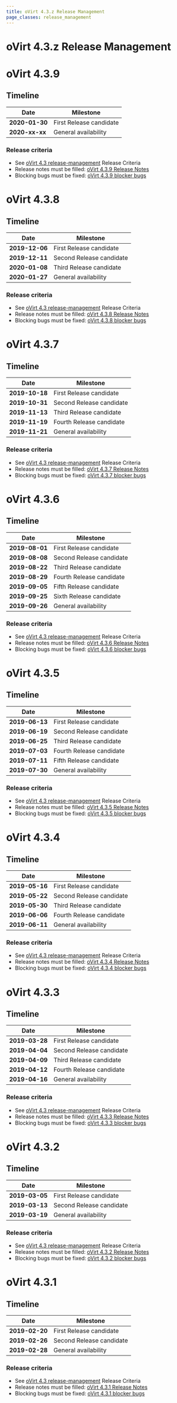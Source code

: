 ```yaml
---
title: oVirt 4.3.z Release Management
page_classes: release_management
---
```


# oVirt 4.3.z Release Management

# oVirt 4.3.9

## Timeline

| Date           | Milestone                |
|----------------|--------------------------|
| **2020-01-30** | First Release candidate  |
| **2020-xx-xx** | General availability     |

### Release criteria

*   See [oVirt 4.3 release-management](/develop/release-management/releases/4.3/release-management/) Release Criteria
*   Release notes must be filled: [oVirt 4.3.9 Release Notes](/release/4.3.9/)
*   Blocking bugs must be fixed: [oVirt 4.3.9 blocker bugs](https://bugzilla.redhat.com/buglist.cgi?classification=oVirt&f1=flagtypes.name&o1=substring&query_format=advanced&target_milestone=ovirt-4.3.9&v1=blocker)



# oVirt 4.3.8

## Timeline

| Date           | Milestone                |
|----------------|--------------------------|
| **2019-12-06** | First Release candidate  |
| **2019-12-11** | Second Release candidate |
| **2020-01-08** | Third Release candidate  |
| **2020-01-27** | General availability     |

### Release criteria

*   See [oVirt 4.3 release-management](/develop/release-management/releases/4.3/release-management/) Release Criteria
*   Release notes must be filled: [oVirt 4.3.8 Release Notes](/release/4.3.8/)
*   Blocking bugs must be fixed: [oVirt 4.3.8 blocker bugs](https://bugzilla.redhat.com/buglist.cgi?classification=oVirt&f1=flagtypes.name&o1=substring&query_format=advanced&target_milestone=ovirt-4.3.8&v1=blocker)


# oVirt 4.3.7

## Timeline

| Date           | Milestone                |
|----------------|--------------------------|
| **2019-10-18** | First Release candidate  |
| **2019-10-31** | Second Release candidate |
| **2019-11-13** | Third Release candidate  |
| **2019-11-19** | Fourth Release candidate |
| **2019-11-21** | General availability     |

### Release criteria

*   See [oVirt 4.3 release-management](/develop/release-management/releases/4.3/release-management/) Release Criteria
*   Release notes must be filled: [oVirt 4.3.7 Release Notes](/release/4.3.7/)
*   Blocking bugs must be fixed: [oVirt 4.3.7 blocker bugs](https://bugzilla.redhat.com/buglist.cgi?classification=oVirt&f1=flagtypes.name&o1=substring&query_format=advanced&target_milestone=ovirt-4.3.7&v1=blocker)


# oVirt 4.3.6


## Timeline

| Date           | Milestone                |
|----------------|--------------------------|
| **2019-08-01** | First Release candidate  |
| **2019-08-08** | Second Release candidate |
| **2019-08-22** | Third Release candidate  |
| **2019-08-29** | Fourth Release candidate |
| **2019-09-05** | Fifth Release candidate  |
| **2019-09-25** | Sixth Release candidate  |
| **2019-09-26** | General availability     |

### Release criteria

*   See [oVirt 4.3 release-management](/develop/release-management/releases/4.3/release-management/) Release Criteria
*   Release notes must be filled: [oVirt 4.3.6 Release Notes](/release/4.3.6/)
*   Blocking bugs must be fixed: [oVirt 4.3.6 blocker bugs](https://bugzilla.redhat.com/buglist.cgi?classification=oVirt&f1=flagtypes.name&o1=substring&query_format=advanced&target_milestone=ovirt-4.3.6&v1=blocker)


# oVirt 4.3.5


## Timeline

| Date           | Milestone                |
|----------------|--------------------------|
| **2019-06-13** | First Release candidate  |
| **2019-06-19** | Second Release candidate |
| **2019-06-25** | Third Release candidate  |
| **2019-07-03** | Fourth Release candidate |
| **2019-07-11** | Fifth Release candidate  |
| **2019-07-30** | General availability     |

### Release criteria

*   See [oVirt 4.3 release-management](/develop/release-management/releases/4.3/release-management/) Release Criteria
*   Release notes must be filled: [oVirt 4.3.5 Release Notes](/release/4.3.5/)
*   Blocking bugs must be fixed: [oVirt 4.3.5 blocker bugs](https://bugzilla.redhat.com/buglist.cgi?classification=oVirt&f1=flagtypes.name&o1=substring&query_format=advanced&target_milestone=ovirt-4.3.5&v1=blocker)


# oVirt 4.3.4


## Timeline

| Date           | Milestone                |
|----------------|--------------------------|
| **2019-05-16** | First Release candidate  |
| **2019-05-22** | Second Release candidate |
| **2019-05-30** | Third Release candidate  |
| **2019-06-06** | Fourth Release candidate |
| **2019-06-11** | General availability     |

### Release criteria

*   See [oVirt 4.3 release-management](/develop/release-management/releases/4.3/release-management/) Release Criteria
*   Release notes must be filled: [oVirt 4.3.4 Release Notes](/release/4.3.4/)
*   Blocking bugs must be fixed: [oVirt 4.3.4 blocker bugs](https://bugzilla.redhat.com/buglist.cgi?classification=oVirt&f1=flagtypes.name&o1=substring&query_format=advanced&target_milestone=ovirt-4.3.4&v1=blocker)



# oVirt 4.3.3


## Timeline

| Date           | Milestone                |
|----------------|--------------------------|
| **2019-03-28** | First Release candidate  |
| **2019-04-04** | Second Release candidate |
| **2019-04-09** | Third Release candidate  |
| **2019-04-12** | Fourth Release candidate |
| **2019-04-16** | General availability     |

### Release criteria

*   See [oVirt 4.3 release-management](/develop/release-management/releases/4.3/release-management/) Release Criteria
*   Release notes must be filled: [oVirt 4.3.3 Release Notes](/release/4.3.3/)
*   Blocking bugs must be fixed: [oVirt 4.3.3 blocker bugs](https://bugzilla.redhat.com/buglist.cgi?classification=oVirt&f1=flagtypes.name&o1=substring&query_format=advanced&target_milestone=ovirt-4.3.3&v1=blocker)


# oVirt 4.3.2


## Timeline

| Date           | Milestone                |
|----------------|--------------------------|
| **2019-03-05** | First Release candidate  |
| **2019-03-13** | Second Release candidate |
| **2019-03-19** | General availability     |

### Release criteria

*   See [oVirt 4.3 release-management](/develop/release-management/releases/4.3/release-management/) Release Criteria
*   Release notes must be filled: [oVirt 4.3.2 Release Notes](/release/4.3.2/)
*   Blocking bugs must be fixed: [oVirt 4.3.2 blocker bugs](https://bugzilla.redhat.com/buglist.cgi?classification=oVirt&f1=flagtypes.name&o1=substring&query_format=advanced&target_milestone=ovirt-4.3.2&v1=blocker)


# oVirt 4.3.1


## Timeline

| Date           | Milestone                |
|----------------|--------------------------|
| **2019-02-20** | First Release candidate  |
| **2019-02-26** | Second Release candidate |
| **2019-02-28** | General availability     |

### Release criteria

*   See [oVirt 4.3 release-management](/develop/release-management/releases/4.3/release-management/) Release Criteria
*   Release notes must be filled: [oVirt 4.3.1 Release Notes](/release/4.3.1/)
*   Blocking bugs must be fixed: [oVirt 4.3.1 blocker bugs](https://bugzilla.redhat.com/buglist.cgi?classification=oVirt&f1=flagtypes.name&o1=substring&query_format=advanced&target_milestone=ovirt-4.3.1&v1=blocker)
